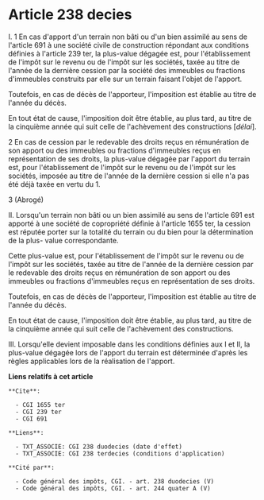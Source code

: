 # Article 238 decies

I. 1 En cas d'apport d'un terrain non bâti ou d'un bien assimilé au sens de l'article 691 à une société civile de
construction répondant aux conditions définies à l'article 239 ter, la plus-value dégagée est, pour l'établissement de
l'impôt sur le revenu ou de l'impôt sur les sociétés, taxée au titre de l'année de la dernière cession par la société des
immeubles ou fractions d'immeubles construits par elle sur un terrain faisant l'objet de l'apport.

Toutefois, en cas de décès de l'apporteur, l'imposition est établie au titre de l'année du décès.

En tout état de cause, l'imposition doit être établie, au plus tard, au titre de la cinquième année qui suit celle de
l'achèvement des constructions [*délai*].

2  En cas de cession par le redevable des droits reçus en rémunération de son apport ou des immeubles ou fractions
d'immeubles reçus en représentation de ses droits, la plus-value dégagée par l'apport du terrain est, pour l'établissement de
l'impôt sur le revenu ou de l'impôt sur les sociétés, imposée au titre de l'année de la dernière cession si elle n'a pas été
déjà taxée en vertu du 1.

3  (Abrogé)

II. Lorsqu'un terrain non bâti ou un bien assimilé au sens de l'article 691 est apporté à une société de copropriété définie
à l'article 1655 ter, la cession est réputée porter sur la totalité du terrain ou du bien pour la détermination de la plus-
value correspondante.

Cette plus-value est, pour l'établissement de l'impôt sur le revenu ou de l'impôt sur les sociétés, taxée au titre de l'année
de la dernière cession par le redevable des droits reçus en rémunération de son apport ou des immeubles ou fractions
d'immeubles reçus en représentation de ses droits.

Toutefois, en cas de décès de l'apporteur, l'imposition est établie au titre de l'année du décès.

En tout état de cause, l'imposition doit être établie, au plus tard, au titre de la cinquième année qui suit celle de
l'achèvement des constructions.

III. Lorsqu'elle devient imposable dans les conditions définies aux I et II, la plus-value dégagée lors de l'apport du
terrain est déterminée d'après les règles applicables lors de la réalisation de l'apport.

**Liens relatifs à cet article**

	**Cite**:

	  - CGI 1655 ter
	  - CGI 239 ter
	  - CGI 691

	**Liens**:

	  - TXT_ASSOCIE: CGI 238 duodecies (date d'effet)
	  - TXT_ASSOCIE: CGI 238 terdecies (conditions d'application)

	**Cité par**:

	  - Code général des impôts, CGI. - art. 238 duodecies (V)
	  - Code général des impôts, CGI. - art. 244 quater A (V)
